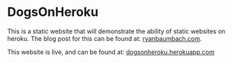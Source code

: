 DogsOnHeroku
============

This is a static website that will demonstrate the ability of static websites on heroku.  The blog post for this can be found at: [ryanbaumbach.com](http://www.ryanbaumbach.com/blog/2014/01/08/hosting-static-websites-on-heroku-using-vienna/).

This website is live, and can be found at: [dogsonheroku.herokuapp.com](http://www.ryanbaumbach.com/blog/2014/01/08/hosting-static-websites-on-heroku-using-vienna/)
